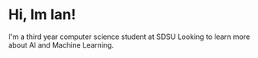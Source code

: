 # Hi, Im Ian!

I'm a third year computer science student at SDSU
Looking to learn more about AI and Machine Learning.


